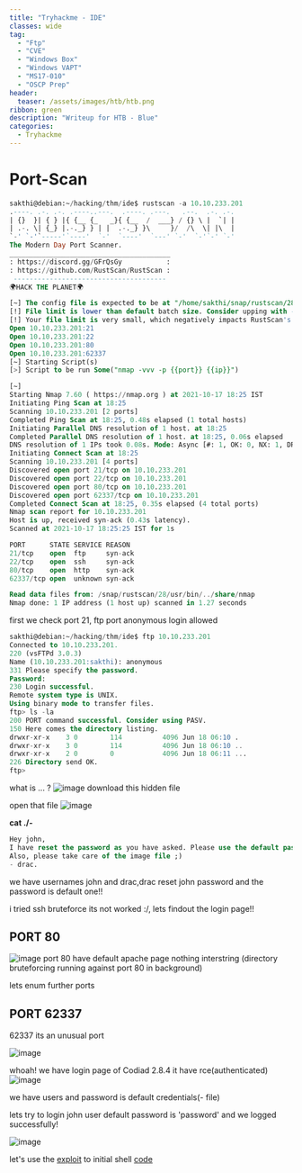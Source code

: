 ```yaml
---
title: "Tryhackme - IDE"
classes: wide
tag: 
  - "Ftp"
  - "CVE"
  - "Windows Box"
  - "Windows VAPT"
  - "MS17-010"
  - "OSCP Prep"
header:
  teaser: /assets/images/htb/htb.png
ribbon: green
description: "Writeup for HTB - Blue"
categories:
  - Tryhackme
---
```


# Port-Scan
``` sql
sakthi@debian:~/hacking/thm/ide$ rustscan -a 10.10.233.201
.----. .-. .-. .----..---.  .----. .---.   .--.  .-. .-.
| {}  }| { } |{ {__ {_   _}{ {__  /  ___} / {} \ |  `| |
| .-. \| {_} |.-._} } | |  .-._} }\     }/  /\  \| |\  |
`-' `-'`-----'`----'  `-'  `----'  `---' `-'  `-'`-' `-'
The Modern Day Port Scanner.
________________________________________
: https://discord.gg/GFrQsGy           :
: https://github.com/RustScan/RustScan :
 --------------------------------------
🌍HACK THE PLANET🌍

[~] The config file is expected to be at "/home/sakthi/snap/rustscan/28/.rustscan.toml"
[!] File limit is lower than default batch size. Consider upping with --ulimit. May cause harm to sensitive servers
[!] Your file limit is very small, which negatively impacts RustScan's speed. Use the Docker image, or up the Ulimit with '--ulimit 5000'. 
Open 10.10.233.201:21
Open 10.10.233.201:22
Open 10.10.233.201:80
Open 10.10.233.201:62337
[~] Starting Script(s)
[>] Script to be run Some("nmap -vvv -p {{port}} {{ip}}")

[~] 
Starting Nmap 7.60 ( https://nmap.org ) at 2021-10-17 18:25 IST
Initiating Ping Scan at 18:25
Scanning 10.10.233.201 [2 ports]
Completed Ping Scan at 18:25, 0.48s elapsed (1 total hosts)
Initiating Parallel DNS resolution of 1 host. at 18:25
Completed Parallel DNS resolution of 1 host. at 18:25, 0.06s elapsed
DNS resolution of 1 IPs took 0.08s. Mode: Async [#: 1, OK: 0, NX: 1, DR: 0, SF: 0, TR: 1, CN: 0]
Initiating Connect Scan at 18:25
Scanning 10.10.233.201 [4 ports]
Discovered open port 21/tcp on 10.10.233.201
Discovered open port 22/tcp on 10.10.233.201
Discovered open port 80/tcp on 10.10.233.201
Discovered open port 62337/tcp on 10.10.233.201
Completed Connect Scan at 18:25, 0.35s elapsed (4 total ports)
Nmap scan report for 10.10.233.201
Host is up, received syn-ack (0.43s latency).
Scanned at 2021-10-17 18:25:25 IST for 1s

PORT      STATE SERVICE REASON
21/tcp    open  ftp     syn-ack
22/tcp    open  ssh     syn-ack
80/tcp    open  http    syn-ack
62337/tcp open  unknown syn-ack

Read data files from: /snap/rustscan/28/usr/bin/../share/nmap
Nmap done: 1 IP address (1 host up) scanned in 1.27 seconds
```
first we check port 21, ftp port anonymous login allowed 
``` sql
sakthi@debian:~/hacking/thm/ide$ ftp 10.10.233.201
Connected to 10.10.233.201.
220 (vsFTPd 3.0.3)
Name (10.10.233.201:sakthi): anonymous
331 Please specify the password.
Password:
230 Login successful.
Remote system type is UNIX.
Using binary mode to transfer files.
ftp> ls -la
200 PORT command successful. Consider using PASV.
150 Here comes the directory listing.
drwxr-xr-x    3 0        114          4096 Jun 18 06:10 .
drwxr-xr-x    3 0        114          4096 Jun 18 06:10 ..
drwxr-xr-x    2 0        0            4096 Jun 18 06:11 ...
226 Directory send OK.
ftp> 
```
what is ... ?
![image](https://user-images.githubusercontent.com/82046832/137628193-0e120b53-731a-499b-be75-6dece345d9f5.png)
download this hidden file 

open that file
![image](https://user-images.githubusercontent.com/82046832/137628310-c956b185-8f4e-427c-a6b5-fe122416925c.png)

**cat ./-**
``` sql
Hey john,
I have reset the password as you have asked. Please use the default password to login. 
Also, please take care of the image file ;)
- drac.
```

we have usernames john and drac,drac reset john password and the password is default one!!

i tried ssh bruteforce its not worked :/, lets findout the login page!!

## PORT 80
![image](https://user-images.githubusercontent.com/82046832/137628401-b7f37ebc-d5f6-4881-9164-e0c08b3f3ce5.png)
port 80 have default apache page nothing interstring 
(directory bruteforcing running against port 80 in background)

lets enum further ports

## PORT 62337

62337 its an unusual port

![image](https://user-images.githubusercontent.com/82046832/137628463-0b38f461-db6f-4f7a-b265-da31cd02c0ab.png)

whoah! we have login page of Codiad 2.8.4 
it have rce(authenticated) 
![image](https://user-images.githubusercontent.com/82046832/137628512-38447a1d-8ac5-4f0c-be6a-03b9ee940540.png)

we have users and password is default credentials(- file)

lets try to login john user default password is 'password' and we logged successfully!

![image](https://user-images.githubusercontent.com/82046832/137628575-6f3ca961-83f7-469d-89fc-8a803c4a2300.png)

let's use the [exploit](https://www.exploit-db.com/exploits/49705) to initial shell
[code](https://www.exploit-db.com/raw/49705)






